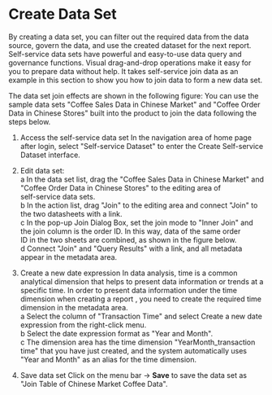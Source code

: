 # Create Data Set

By creating a data set, you can filter out the required data from the data source, govern the data, and use the created dataset for the next report. Self-service data sets have powerful and easy-to-use data query and governance functions. Visual drag-and-drop operations make it easy for you to prepare data without help. It takes self-service join data as an example in this section to show you how to join data to form a new data set.

The data set join effects are shown in the following figure:
You can use the sample data sets "Coffee Sales Data in Chinese Market" and "Coffee Order Data in Chinese Stores" built into the product to join the data following the steps below.

1. Access the self-service data set
In the navigation area of home page after login, select "Self-service Dataset" to enter the Create Self-service Dataset interface.

2. Edit data set:<br>
a In the data set list, drag the "Coffee Sales Data in Chinese Market" and "Coffee Order Data in Chinese Stores" to the editing area of<br>
self-service data sets.<br>
b In the action list, drag "Join" to the editing area and connect "Join" to the two datasheets with a link.<br>
c In the pop-up Join Dialog Box, set the join mode to "Inner Join" and the join column is the order ID. In this way, data of the same order<br>
ID in the two sheets are combined, as shown in the figure below.<br>
d Connect "Join" and "Query Results" with a link, and all metadata appear in the metadata area.<br>

3. Create a new date expression
In data analysis, time is a common analytical dimension that helps to present data information or trends at a specific time. In order to present data information under the time dimension when creating a report
, you need to create the required time dimension in the metadata area.<br>
a Select the column of "Transaction Time" and select Create a new date expression from the right-click menu.<br>
b Select the date expression format as "Year and Month".<br>
c The dimension area has the time dimension "YearMonth_transaction time" that you have just created, and the system automatically uses "Year and Month" as an alias for the time dimension.<br>

4. Save data set
Click on the menu bar -> **Save** to save the data set as "Join Table of Chinese Market Coffee Data".


